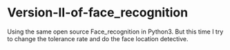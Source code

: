 # Version-II-of-face_recognition
Using the same open source Face_recognition in Python3. 
But this time I try to change the tolerance rate and do the face location detective.  
